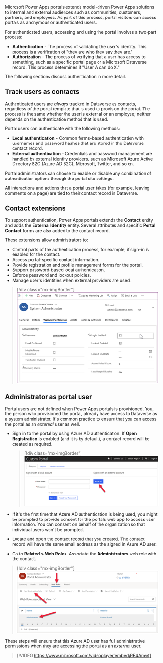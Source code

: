 Microsoft Power Apps portals extends model-driven Power Apps solutions to internal and external audiences such as communities, customers, partners, and employees. As part of this process, portal visitors can access portals as anonymous or authenticated users.

For authenticated users, accessing and using the portal involves a two-part process:

- **Authentication** - The process of validating the user's identity. This process is a verification of "they are who they say they are."
- **Authorization** - The process of verifying that a user has access to something, such as a specific portal page or a Microsoft Dataverse record. This process determines if "User A can do X."

The following sections discuss authentication in more detail.

## Track users as contacts

Authenticated users are *always* tracked in Dataverse as contacts, regardless of the portal template that is used to provision the portal. The process is the same whether the user is external or an employee; neither depends on the authentication method that is used.

Portal users can authenticate with the following methods:

- **Local authentication** - Common forms-based authentication with usernames and password hashes that are stored in the Dataverse contact record.
- **External authentication** - Credentials and password management are handled by external identity providers, such as Microsoft Azure Active Directory B2C (Azure AD B2C), Microsoft, Twitter, and so on.

Portal administrators can choose to enable or disable any combination of authentication options through the portal site settings.

All interactions and actions that a portal user takes (for example, leaving comments on a page) are tied to their contact record in Dataverse.

## Contact extensions

To support authentication, Power Apps portals extends the **Contact** entity and adds the **External Identity** entity. Several attributes and specific **Portal Contact** forms are also added to the contact record.

These extensions allow administrators to:

* Control parts of the authentication process, for example, if sign-in is enabled for the contact.
* Access portal-specific contact information.
* Provide registration and profile management forms for the portal.
* Support password-based local authentication.
* Enforce password and lockout policies.
* Manage user's identities when external providers are used.

> [!div class="mx-imgBorder"]
> [![Screenshot of contact web authentication form.](../media/contact-web-authentication-form.png)](../media/contact-web-authentication-form.png#lightbox)

## Administrator as portal user

Portal users are not defined when Power Apps portals is provisioned. You, the person who provisioned the portal, already have access to Dataverse as a system administrator. It's common practice to ensure that you can access the portal as an *external* user as well.

- Sign in to the portal by using Azure AD authentication. If **Open Registration** is enabled (and it is by default), a contact record will be created as required.

   > [!div class="mx-imgBorder"]
   > [![Screenshot of sign in using Azure AD portal.](../media/sign-azure-ad.png)](../media/sign-azure-ad.png#lightbox)

- If it's the first time that Azure AD authentication is being used, you might be prompted to provide consent for the portals web app to access user information. You can consent on behalf of the organization so that individual users won't be prompted.

- Locate and open the contact record that you created. The contact record will have the same email address as the signed in Azure AD user.
- Go to **Related > Web Roles**. Associate the **Administrators** web role with the contact.

> [!div class="mx-imgBorder"]
> [![Screenshot of assign administrator web role for administrators.](../media/assign-administrators-web-roles.png)](../media/assign-administrators-web-roles.png#lightbox)

These steps will ensure that this Azure AD user has full administrative permissions when they are accessing the portal as an *external* user.

> [!VIDEO https://www.microsoft.com/videoplayer/embed/RE4Amwt]
